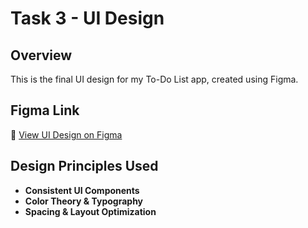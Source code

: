 # Task 3 - UI Design

## Overview
This is the final UI design for my To-Do List app, created using Figma.

## Figma Link
🔗 [View UI Design on Figma](https://www.figma.com/design/IuO6tk3sFHXxlYZWtFOE5G/To-Do-List-App?node-id=105-483&t=PHJg2UCS0oc5hBCx-1)

## Design Principles Used
- **Consistent UI Components**
- **Color Theory & Typography**
- **Spacing & Layout Optimization**
